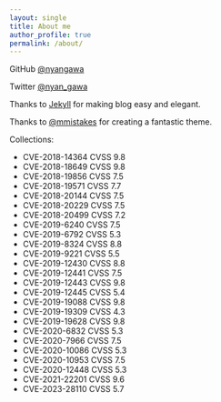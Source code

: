 ```yaml
---
layout: single
title: About me
author_profile: true
permalink: /about/
---
```


GitHub [@nyangawa](https://github.com/nyangawa)

Twitter [@nyan_gawa](https://twitter.com/nyan_gawa)

Thanks to [Jekyll](https://jekyllrb.com/) for making blog easy and elegant.

Thanks to [@mmistakes](https://github.com/mmistakes/minimal-mistakes) for creating a fantastic theme.

Collections:

+ CVE-2018-14364 CVSS 9.8
+ CVE-2018-18649 CVSS 9.8
+ CVE-2018-19856 CVSS 7.5
+ CVE-2018-19571 CVSS 7.7
+ CVE-2018-20144 CVSS 7.5
+ CVE-2018-20229 CVSS 7.5
+ CVE-2018-20499 CVSS 7.2
+ CVE-2019-6240 CVSS 7.5
+ CVE-2019-6792 CVSS 5.3
+ CVE-2019-8324 CVSS 8.8
+ CVE-2019-9221 CVSS 5.5
+ CVE-2019-12430 CVSS 8.8
+ CVE-2019-12441 CVSS 7.5
+ CVE-2019-12443 CVSS 9.8
+ CVE-2019-12445 CVSS 5.4
+ CVE-2019-19088 CVSS 9.8
+ CVE-2019-19309 CVSS 4.3
+ CVE-2019-19628 CVSS 9.8
+ CVE-2020-6832 CVSS 5.3
+ CVE-2020-7966 CVSS 7.5
+ CVE-2020-10086 CVSS 5.3
+ CVE-2020-10953 CVSS 7.5
+ CVE-2020-12448 CVSS 5.3
+ CVE-2021-22201 CVSS 9.6
+ CVE-2023-28110 CVSS 5.7

